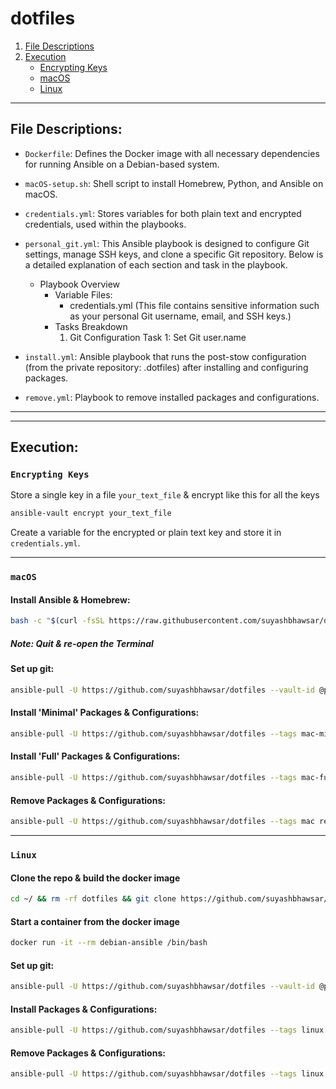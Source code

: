 # dotfiles

1. [File Descriptions](#file-descriptions)
2. [Execution](#execution)
    - [Encrypting Keys](#encrypting-keys)
    - [macOS](#macos)
    - [Linux](#linux)

___


## File Descriptions:

- `Dockerfile`:
  Defines the Docker image with all necessary dependencies for running Ansible on a Debian-based system.

- `macOS-setup.sh`:
  Shell script to install Homebrew, Python, and Ansible on macOS.

- `credentials.yml`:
  Stores variables for both plain text and encrypted credentials, used within the playbooks.

- `personal_git.yml`:
  This Ansible playbook is designed to configure Git settings, manage SSH keys, and clone a specific Git repository. Below is a detailed explanation of each section and task in the playbook.
  + Playbook Overview
    + Variable Files:
      + credentials.yml (This file contains sensitive information such as your personal Git username, email, and SSH keys.)
    + Tasks Breakdown
      1. Git Configuration
         Task 1: Set Git user.name



- `install.yml`:
  Ansible playbook that runs the post-stow configuration (from the private repository: .dotfiles) after installing and configuring packages.

- `remove.yml`:
  Playbook to remove installed packages and configurations.

___
___


## Execution:

### `Encrypting Keys`

Store a single key in a file `your_text_file` & encrypt like this for all the keys

```bash
ansible-vault encrypt your_text_file
```

Create a variable for the encrypted or plain text key and store it in `credentials.yml`.

___


### `macOS`

#### Install Ansible & Homebrew:

```bash
bash -c "$(curl -fsSL https://raw.githubusercontent.com/suyashbhawsar/dotfiles/main/macOS-setup.sh)"
```

##### Note: Quit & re-open the Terminal

#### Set up git:

```bash
ansible-pull -U https://github.com/suyashbhawsar/dotfiles --vault-id @prompt --tags mac-minimal,mac-full git.yml
```

#### Install 'Minimal' Packages & Configurations:

```bash
ansible-pull -U https://github.com/suyashbhawsar/dotfiles --tags mac-minimal install.yml
```

#### Install 'Full' Packages & Configurations:

```bash
ansible-pull -U https://github.com/suyashbhawsar/dotfiles --tags mac-full install.yml
```

#### Remove Packages & Configurations:

```bash
ansible-pull -U https://github.com/suyashbhawsar/dotfiles --tags mac remove.yml
```
___

### `Linux`

#### Clone the repo & build the docker image

```bash
cd ~/ && rm -rf dotfiles && git clone https://github.com/suyashbhawsar/dotfiles.git && docker stop $(docker ps -a | grep "debian-ansible" | sed 's/\|/ /'|awk '{print $1}') | xargs docker rm && docker rmi debian-ansible && docker build -t debian-ansible .
```

#### Start a container from the docker image

```bash
docker run -it --rm debian-ansible /bin/bash
```

#### Set up git:

```bash
ansible-pull -U https://github.com/suyashbhawsar/dotfiles --vault-id @prompt --tags linux git.yml
```


#### Install Packages & Configurations:

```bash
ansible-pull -U https://github.com/suyashbhawsar/dotfiles --tags linux install.yml
```


#### Remove Packages & Configurations:

```bash
ansible-pull -U https://github.com/suyashbhawsar/dotfiles --tags linux remove.yml
```
